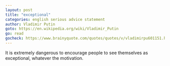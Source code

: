 ```yaml
---
layout: post
title: "exceptional"
categories: english serious advice statement
author: Vladimir Putin
goto: https://en.wikipedia.org/wiki/Vladimir_Putin
go: read
gocheck: https://www.brainyquote.com/quotes/quotes/v/vladimirpu601151.html
---
```

It is extremely dangerous to encourage people to see themselves as exceptional, whatever the motivation.
